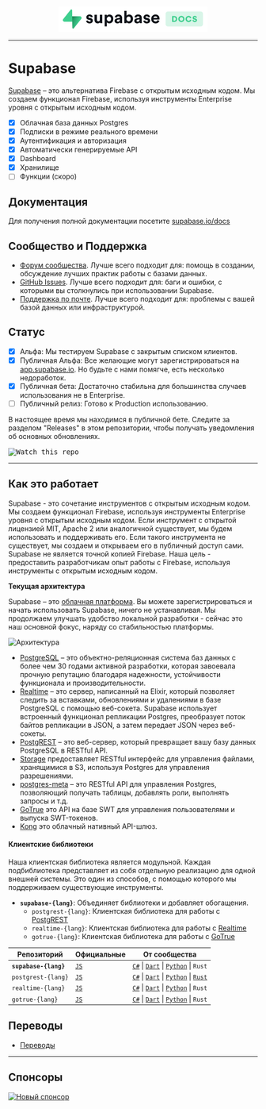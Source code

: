 <p align="center">
<img width="300" src="https://raw.githubusercontent.com/supabase/supabase/master/web/static/supabase-light-with-background.svg"/>
</p>

---

# Supabase

[Supabase](https://supabase.io) – это альтернатива Firebase с открытым исходным кодом. Мы создаем функционал Firebase, используя инструменты Enterprise уровня с открытым исходным кодом.

- [x] Облачная база данных Postgres
- [x] Подписки в режиме реального времени
- [x] Аутентификация и авторизация
- [x] Автоматически генерируемые API
- [x] Dashboard
- [x] Хранилище
- [ ] Функции (скоро)

## Документация

Для получения полной документации посетите [supabase.io/docs](https://supabase.io/docs)

## Сообщество и Поддержка

- [Форум сообщества](https://github.com/supabase/supabase/discussions). Лучше всего подходит для: помощь в создании, обсуждение лучших практик работы с базами данных.
- [GitHub Issues](https://github.com/supabase/supabase/issues). Лучше всего подходит для: баги и ошибки, с которыми вы столкнулись при использовании Supabase.
- [Поддержка по почте](https://supabase.io/docs/support#business-support). Лучше всего подходит для: проблемы с вашей базой данных или инфраструктурой.

## Статус

- [x] Альфа: Мы тестируем Supabase с закрытым списком клиентов.
- [x] Публичная Альфа: Все желающие могут зарегистрироваться на [app.supabase.io](https://app.supabase.io). Но будьте с нами помягче, есть несколько недоработок.
- [x] Публичная бета: Достаточно стабильна для большинства случаев использования не в Enterprise.
- [ ] Публичный релиз: Готово к Production использованию.

В настоящее время мы находимся в публичной бете. Следите за разделом "Releases" в этом репозитории, чтобы получать уведомления об основных обновлениях.

<kbd><img src="https://gitcdn.link/repo/supabase/supabase/master/web/static/watch-repo.gif" alt="Watch this repo"/></kbd>

---

## Как это работает

Supabase - это сочетание инструментов с открытым исходным кодом. Мы создаем функционал Firebase, используя инструменты Enterprise уровня с открытым исходным кодом. Если инструмент с открытой лицензией MIT, Apache 2 или аналогичной существует, мы будем использовать и поддерживать его. Если такого инструмента не существует, мы создаем и открываем его в публичный доступ сами. Supabase не является точной копией Firebase. Наша цель - предоставить разработчикам опыт работы с Firebase, используя инструменты с открытым исходным кодом.

**Текущая архитектура**

Supabase – это [облачная платформа](https://app.supabase.io). Вы можете зарегистрироваться и начать использовать Supabase, ничего не устанавливая. Мы продолжаем улучшать удобство локальной разработки - сейчас это наш основной фокус, наряду со стабильностью платформы.

![Архитектура](https://supabase.io/assets/images/supabase-architecture-9050a7317e9ec7efb7807f5194122e48.png)

- [PostgreSQL](https://www.postgresql.org/) – это объектно-реляционная система баз данных с более чем 30 годами активной разработки, которая завоевала прочную репутацию благодаря надежности, устойчивости функционала и производительности.
- [Realtime](https://github.com/supabase/realtime) – это сервер, написанный на Elixir, который позволяет cледить за вставками, обновлениями и удалениями в базе PostgreSQL с помощью веб-сокета. Supabase использует встроенный функционал репликации Postgres, преобразует поток байтов репликации в JSON, а затем передает JSON через веб-сокеты.
- [PostgREST](http://postgrest.org/) – это веб-сервер, который превращает вашу базу данных PostgreSQL в RESTful API.
- [Storage](https://github.com/supabase/storage-api) предоставляет RESTful интерфейс для управления файлами, хранящимися в S3, используя Postgres для управления разрешениями.
- [postgres-meta](https://github.com/supabase/postgres-meta) – это RESTful API для управления Postgres, позволяющий получать таблицы, добавлять роли, выполнять запросы и т.д.
- [GoTrue](https://github.com/netlify/gotrue) это API на базе SWT для управления пользователями и выпуска SWT-токенов.
- [Kong](https://github.com/Kong/kong) это облачный нативный API-шлюз.

#### Клиентские библиотеки

Наша клиентская библиотека является модульной. Каждая подбиблиотека представляет из собя отдельную реализацию для одной внешней системы. Это один из способов, с помощью которого мы поддерживаем существующие инструменты.

- **`supabase-{lang}`**: Объединяет библиотеки и добавляет обогащения.
  - `postgrest-{lang}`: Клиентская библиотека для работы с [PostgREST](https://github.com/postgrest/postgrest)
  - `realtime-{lang}`: Клиентская библиотека для работы с [Realtime](https://github.com/supabase/realtime)
  - `gotrue-{lang}`: Клиентская библиотека для работы с [GoTrue](https://github.com/netlify/gotrue)

| Репозиторий           | Официальные                                      | От сообщества                                                                                                                                                                                                              |
| --------------------- | ------------------------------------------------ | -------------------------------------------------------------------------------------------------------------------------------------------------------------------------------------------------------------------------- |
| **`supabase-{lang}`** | [`JS`](https://github.com/supabase/supabase-js)  | [`C#`](https://github.com/supabase/supabase-csharp) \| [`Dart`](https://github.com/supabase/supabase-dart) \| [`Python`](https://github.com/supabase/supabase-py) \| `Rust`                                                |
| `postgrest-{lang}`    | [`JS`](https://github.com/supabase/postgrest-js) | [`C#`](https://github.com/supabase/postgrest-csharp) \| [`Dart`](https://github.com/supabase/postgrest-dart) \| [`Python`](https://github.com/supabase/postgrest-py) \| [`Rust`](https://github.com/supabase/postgrest-rs) |
| `realtime-{lang}`     | [`JS`](https://github.com/supabase/realtime-js)  | [`C#`](https://github.com/supabase/realtime-csharp) \| [`Dart`](https://github.com/supabase/realtime-dart) \| [`Python`](https://github.com/supabase/realtime-py) \| `Rust`                                                |
| `gotrue-{lang}`       | [`JS`](https://github.com/supabase/gotrue-js)    | [`C#`](https://github.com/supabase/gotrue-csharp) \| [`Dart`](https://github.com/supabase/gotrue-dart) \| [`Python`](https://github.com/supabase/gotrue-py) \| `Rust`                                                      |

<!--- Remove this list if you're traslating to another language, it's hard to keep updated across multiple files-->
<!--- Keep only the link to the list of translation files-->
## Переводы

- [Переводы](/i18n/languages.md) <!--- Keep only the this-->

---

## Спонсоры

[![Новый спонсор](https://user-images.githubusercontent.com/10214025/90518111-e74bbb00-e198-11ea-8f88-c9e3c1aa4b5b.png)](https://github.com/sponsors/supabase)
